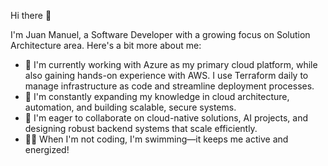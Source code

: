 Hi there 👋

I'm Juan Manuel, a Software Developer with a growing focus on Solution Architecture area. Here's a bit more about me:

- 🔭 I'm currently working with Azure as my primary cloud platform, while also gaining hands-on experience with AWS. I use Terraform daily to manage infrastructure as code and streamline deployment processes.
- 🌱 I'm constantly expanding my knowledge in cloud architecture, automation, and building scalable, secure systems.
- 👯 I'm eager to collaborate on cloud-native solutions, AI projects, and designing robust backend systems that scale efficiently.
- 🏊‍♂️ When I'm not coding, I'm swimming—it keeps me active and energized!
